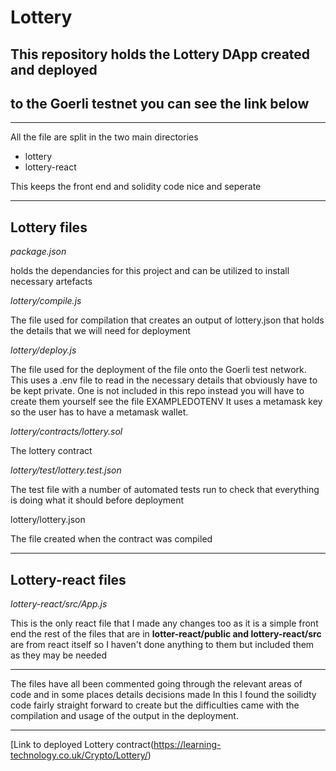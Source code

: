 # **Lottery**
## This repository holds the Lottery DApp created and deployed 
## to the Goerli testnet you can see the link below

---

All the file are split in the two main directories
- lottery
- lottery-react

This keeps the front end and solidity code nice and seperate

---
## Lottery files 

*package.json*

holds the dependancies for this project and can be utilized to install necessary artefacts

*lottery/compile.js*

The file used for compilation that creates an output of lottery.json that holds the details that we will need for deployment

*lottery/deploy.js*

The file used for the deployment of the file onto the Goerli test network. This uses a .env file to read in the necessary details
that obviously have to be kept private. One is not included in this repo instead you will have to create them yourself see the file EXAMPLEDOTENV
It uses a metamask key so the user has to have a metamask wallet.

*lottery/contracts/lottery.sol*

The lottery contract

*lottery/test/lottery.test.json*

The test file with a number of automated tests run to check that everything is doing what it should before deployment

lottery/lottery.json

The file created when the contract was compiled

---
## Lottery-react files

*lottery-react/src/App.js*

This is the only react file that I made any changes too as it is a simple front end
the rest of the files that are in **lotter-react/public and lottery-react/src** 
are from react itself so I haven't done anything to them
but included them as they may be needed

---

The files have all been commented  going through the relevant areas of code and in some places details decisions made 
In this I found the soilidty code fairly straight forward to create but the difficulties came with the compilation 
and usage of the output in the deployment.

---

[Link to deployed Lottery contract(https://learning-technology.co.uk/Crypto/Lottery/)


